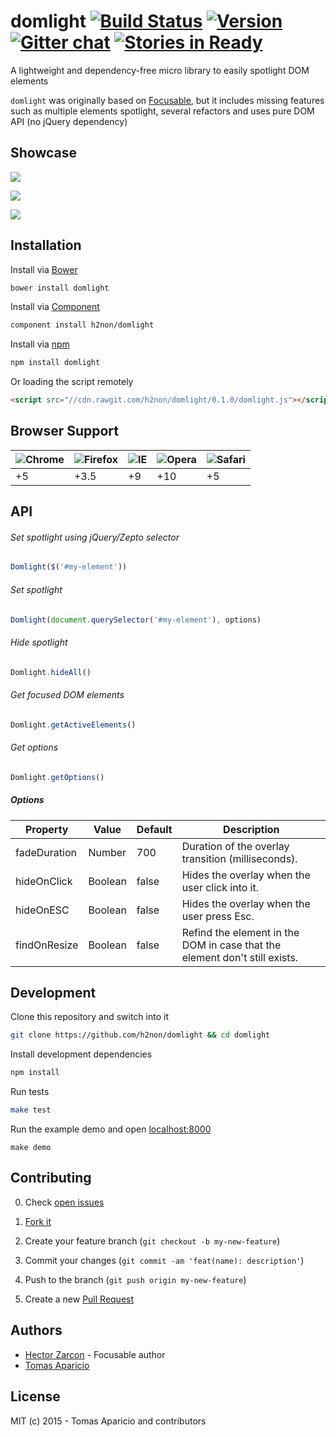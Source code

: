 # domlight [![Build Status](https://travis-ci.org/h2non/domlight.svg?branch=master)](https://travis-ci.org/h2non/domlight) [![Version](https://img.shields.io/bower/v/focusable.svg)](https://github.com/zzarcon/focusable/releases) [![Gitter chat](https://badges.gitter.im/zzarcon/focusable.png)](https://gitter.im/zzarcon/focusable) [![Stories in Ready](https://badge.waffle.io/zzarcon/focusable.png?label=ready&title=Ready)](https://waffle.io/h2non/domlight)

A lightweight and dependency-free micro library to easily spotlight DOM elements

`domlight` was originally based on [Focusable](https://github.com/zzarcon/focusable), but it includes missing features such as multiple elements spotlight, several refactors and uses pure DOM API (no jQuery dependency)

## Showcase

![](https://raw.github.com/h2non/domlight/master/showcase/list.gif)

![](https://raw.github.com/h2non/domlight/master/showcase/header.gif)

![](https://raw.github.com/h2non/domlight/master/showcase/elements.gif)

## Installation

Install via [Bower](http://bower.io)
```bash
bower install domlight
```

Install via [Component](http://component.github.io)
```bash
component install h2non/domlight
```

Install via [npm](http://npmjs.org)
```bash
npm install domlight
```

Or loading the script remotely
```html
<script src="//cdn.rawgit.com/h2non/domlight/0.1.0/domlight.js"></script>
```

## Browser Support

![Chrome](https://raw.github.com/alrra/browser-logos/master/chrome/chrome_48x48.png) | ![Firefox](https://raw.github.com/alrra/browser-logos/master/firefox/firefox_48x48.png) | ![IE](https://raw.github.com/alrra/browser-logos/master/internet-explorer/internet-explorer_48x48.png) | ![Opera](https://raw.github.com/alrra/browser-logos/master/opera/opera_48x48.png) | ![Safari](https://raw.github.com/alrra/browser-logos/master/safari/safari_48x48.png)
--- | --- | --- | --- | --- |
+5 | +3.5 | +9 | +10 | +5 |

## API

###### Set spotlight using jQuery/Zepto selector

```javascript
Domlight($('#my-element'))
```

###### Set spotlight

```javascript
Domlight(document.querySelector('#my-element'), options)
```

###### Hide spotlight

```javascript
Domlight.hideAll()
```

###### Get focused DOM elements

```javascript
Domlight.getActiveElements()
```

###### Get options

```javascript
Domlight.getOptions()
```

##### Options

Property | Value | Default | Description
------------ | ------------- | ------------- | -------------
fadeDuration | Number | 700 | Duration of the overlay transition (milliseconds).
hideOnClick | Boolean | false | Hides the overlay when the user click into it.
hideOnESC | Boolean | false | Hides the overlay when the user press Esc.
findOnResize | Boolean | false | Refind the element in the DOM in case that the element don't still exists.

## Development

Clone this repository and switch into it
```bash
git clone https://github.com/h2non/domlight && cd domlight
```

Install development dependencies
```bash
npm install
```

Run tests
```bash
make test
```

Run the example demo and open [localhost:8000](http://localhost:8000)
```
make demo
```

## Contributing

0. Check [open issues](https://github.com/zzarcon/focusable/issues)

1. [Fork it](https://github.com/zzarcon/focusable/fork)

2. Create your feature branch (`git checkout -b my-new-feature`)

3. Commit your changes (`git commit -am 'feat(name): description'`)

4. Push to the branch (`git push origin my-new-feature`)

5. Create a new [Pull Request](https://github.com/zzarcon/focusable/compare/)

## Authors

- [Hector Zarcon](https://github.com/zzarcon) - Focusable author
- [Tomas Aparicio](https://github.com/h2non)

## License

MIT (c) 2015 - Tomas Aparicio and contributors
